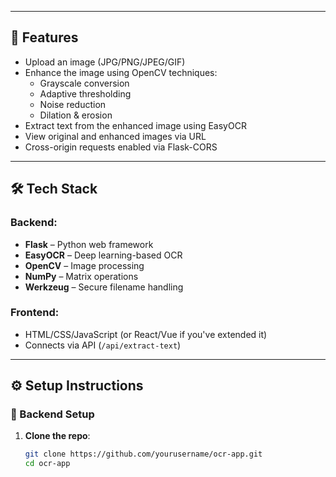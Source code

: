 
---

## 🚀 Features

- Upload an image (JPG/PNG/JPEG/GIF)
- Enhance the image using OpenCV techniques:
  - Grayscale conversion
  - Adaptive thresholding
  - Noise reduction
  - Dilation & erosion
- Extract text from the enhanced image using EasyOCR
- View original and enhanced images via URL
- Cross-origin requests enabled via Flask-CORS

---

## 🛠️ Tech Stack

### Backend:
- **Flask** – Python web framework
- **EasyOCR** – Deep learning-based OCR
- **OpenCV** – Image processing
- **NumPy** – Matrix operations
- **Werkzeug** – Secure filename handling

### Frontend:
- HTML/CSS/JavaScript (or React/Vue if you've extended it)
- Connects via API (`/api/extract-text`)

---

## ⚙️ Setup Instructions

### 🐍 Backend Setup

1. **Clone the repo**:
   ```bash
   git clone https://github.com/yourusername/ocr-app.git
   cd ocr-app
